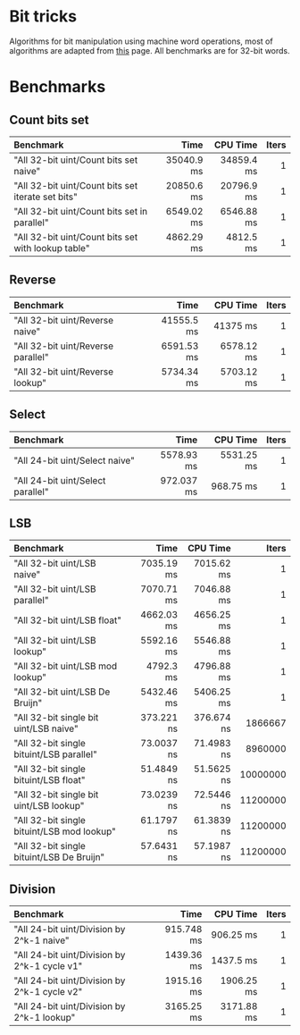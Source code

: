 # Bit tricks

Algorithms for bit manipulation using machine word operations, most of algorithms are adapted from [this](http://www-graphics.stanford.edu/~seander/bithacks.html) page. All benchmarks are for 32-bit words.

# Benchmarks
## Count bits set
|Benchmark|Time|CPU Time|Iters|
|:--------|---:|-------:|----:|
|"All 32-bit uint/Count bits set naive"|35040.9 ms|34859.4 ms|1|
|"All 32-bit uint/Count bits set iterate set bits"|20850.6 ms|20796.9 ms|1|
|"All 32-bit uint/Count bits set in parallel"|6549.02 ms|6546.88 ms|1|
|"All 32-bit uint/Count bits set with lookup table"|4862.29 ms|4812.5 ms|1|
## Reverse
|Benchmark|Time|CPU Time|Iters|
|:--------|---:|-------:|----:|
|"All 32-bit uint/Reverse naive"|41555.5 ms|41375 ms|1|
|"All 32-bit uint/Reverse parallel"|6591.53 ms|6578.12 ms|1|
|"All 32-bit uint/Reverse lookup"|5734.34 ms|5703.12 ms|1|
## Select
|Benchmark|Time|CPU Time|Iters|
|:--------|---:|-------:|----:|
|"All 24-bit uint/Select naive"|5578.93 ms|5531.25 ms|1|
|"All 24-bit uint/Select parallel"|972.037 ms|968.75 ms|1|
## LSB
|Benchmark|Time|CPU Time|Iters|
|:--------|---:|-------:|----:|
|"All 32-bit uint/LSB naive"|7035.19 ms|7015.62 ms|1|
|"All 32-bit uint/LSB parallel"|7070.71 ms|7046.88 ms|1|
|"All 32-bit uint/LSB float"|4662.03 ms|4656.25 ms|1|
|"All 32-bit uint/LSB lookup"|5592.16 ms|5546.88 ms|1|
|"All 32-bit uint/LSB mod lookup"|4792.3 ms|4796.88 ms|1|
|"All 32-bit uint/LSB De Bruijn"|5432.46 ms|5406.25 ms|1|
|"All 32-bit single bit uint/LSB naive"|373.221 ns|376.674 ns|1866667|
|"All 32-bit single bituint/LSB parallel"|73.0037 ns|71.4983 ns|8960000|
|"All 32-bit single bituint/LSB float"|51.4849 ns|51.5625 ns|10000000|
|"All 32-bit single bit uint/LSB lookup"|73.0239 ns|72.5446 ns|11200000|
|"All 32-bit single bituint/LSB mod lookup"|61.1797 ns|61.3839 ns|11200000|
|"All 32-bit single bituint/LSB De Bruijn"|57.6431 ns|57.1987 ns|11200000|
## Division
|Benchmark|Time|CPU Time|Iters|
|:--------|---:|-------:|----:|
|"All 24-bit uint/Division by 2^k-1 naive"|915.748 ms|906.25 ms|1|
|"All 24-bit uint/Division by 2^k-1 cycle v1"|1439.36 ms|1437.5 ms|1|
|"All 24-bit uint/Division by 2^k-1 cycle v2"|1915.16 ms|1906.25 ms|1|
|"All 24-bit uint/Division by 2^k-1 lookup"|3165.25 ms|3171.88 ms|1|
